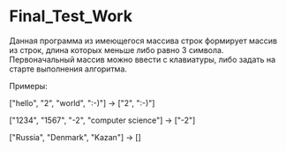# Final_Test_Work
Данная программа из имеющегося массива строк формирует массив из строк, длина которых меньше либо равно 3 символа.
Первоначальный массив можно ввести с клавиатуры, либо задать на старте выполнения алгоритма.

Примеры:

["hello", "2", "world", ":-)"] -> ["2", ":-)"]

["1234", "1567", "-2", "computer science"] -> ["-2"]

["Russia", "Denmark", "Kazan"] -> []
